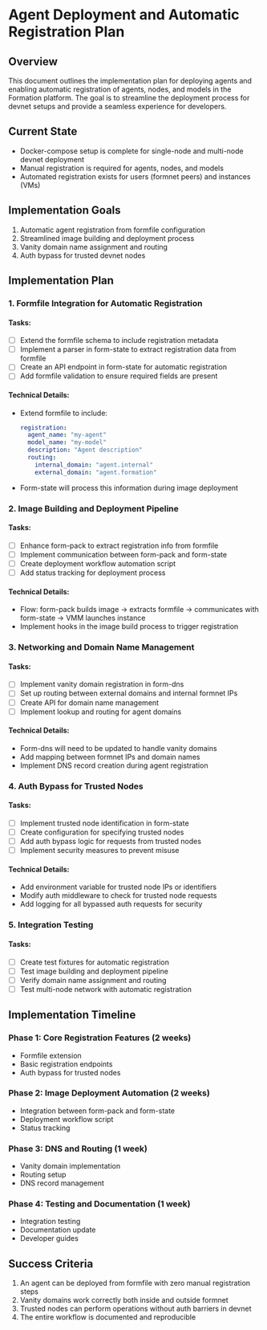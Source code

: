 # Agent Deployment and Automatic Registration Plan

## Overview
This document outlines the implementation plan for deploying agents and enabling automatic registration of agents, nodes, and models in the Formation platform. The goal is to streamline the deployment process for devnet setups and provide a seamless experience for developers.

## Current State
- Docker-compose setup is complete for single-node and multi-node devnet deployment
- Manual registration is required for agents, nodes, and models
- Automated registration exists for users (formnet peers) and instances (VMs)

## Implementation Goals
1. Automatic agent registration from formfile configuration
2. Streamlined image building and deployment process
3. Vanity domain name assignment and routing
4. Auth bypass for trusted devnet nodes

## Implementation Plan

### 1. Formfile Integration for Automatic Registration

#### Tasks:
- [ ] Extend the formfile schema to include registration metadata
- [ ] Implement a parser in form-state to extract registration data from formfile
- [ ] Create an API endpoint in form-state for automatic registration
- [ ] Add formfile validation to ensure required fields are present

#### Technical Details:
- Extend formfile to include:
  ```yaml
  registration:
    agent_name: "my-agent"
    model_name: "my-model"
    description: "Agent description"
    routing:
      internal_domain: "agent.internal"
      external_domain: "agent.formation"
  ```
- Form-state will process this information during image deployment

### 2. Image Building and Deployment Pipeline

#### Tasks:
- [ ] Enhance form-pack to extract registration info from formfile
- [ ] Implement communication between form-pack and form-state
- [ ] Create deployment workflow automation script
- [ ] Add status tracking for deployment process

#### Technical Details:
- Flow: form-pack builds image → extracts formfile → communicates with form-state → VMM launches instance
- Implement hooks in the image build process to trigger registration

### 3. Networking and Domain Name Management

#### Tasks:
- [ ] Implement vanity domain registration in form-dns
- [ ] Set up routing between external domains and internal formnet IPs
- [ ] Create API for domain name management
- [ ] Implement lookup and routing for agent domains

#### Technical Details:
- Form-dns will need to be updated to handle vanity domains
- Add mapping between formnet IPs and domain names
- Implement DNS record creation during agent registration

### 4. Auth Bypass for Trusted Nodes

#### Tasks:
- [ ] Implement trusted node identification in form-state
- [ ] Create configuration for specifying trusted nodes
- [ ] Add auth bypass logic for requests from trusted nodes
- [ ] Implement security measures to prevent misuse

#### Technical Details:
- Add environment variable for trusted node IPs or identifiers
- Modify auth middleware to check for trusted node requests
- Add logging for all bypassed auth requests for security

### 5. Integration Testing

#### Tasks:
- [ ] Create test fixtures for automatic registration
- [ ] Test image building and deployment pipeline
- [ ] Verify domain name assignment and routing
- [ ] Test multi-node network with automatic registration

## Implementation Timeline

### Phase 1: Core Registration Features (2 weeks)
- Formfile extension
- Basic registration endpoints
- Auth bypass for trusted nodes

### Phase 2: Image Deployment Automation (2 weeks)
- Integration between form-pack and form-state
- Deployment workflow script
- Status tracking

### Phase 3: DNS and Routing (1 week)
- Vanity domain implementation
- Routing setup
- DNS record management

### Phase 4: Testing and Documentation (1 week)
- Integration testing
- Documentation update
- Developer guides

## Success Criteria
1. An agent can be deployed from formfile with zero manual registration steps
2. Vanity domains work correctly both inside and outside formnet
3. Trusted nodes can perform operations without auth barriers in devnet
4. The entire workflow is documented and reproducible 
